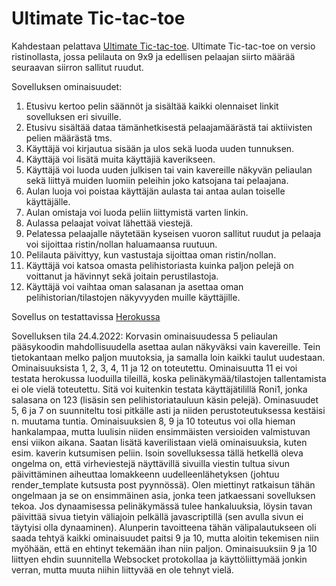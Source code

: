 # Ultimate Tic-tac-toe
Kahdestaan pelattava [Ultimate Tic-tac-toe](https://en.wikipedia.org/wiki/Ultimate_tic-tac-toe). Ultimate Tic-tac-toe on versio ristinollasta, jossa pelilauta on 9x9 ja edellisen pelaajan siirto määrää seuraavan siirron sallitut ruudut.

Sovelluksen ominaisuudet:
1. Etusivu kertoo pelin säännöt ja sisältää kaikki olennaiset linkit sovelluksen eri sivuille. 
2. Etusivu sisältää dataa tämänhetkisestä pelaajamäärästä tai aktiivisten pelien määrästä tms. 
3. Käyttäjä voi kirjautua sisään ja ulos sekä luoda uuden tunnuksen.
4. Käyttäjä voi lisätä muita käyttäjiä kaverikseen.
5. Käyttäjä voi luoda uuden julkisen tai vain kavereille näkyvän peliaulan sekä liittyä muiden luomiin peleihin joko katsojana tai pelaajana.
6. Aulan luoja voi poistaa käyttäjän aulasta tai antaa aulan toiselle käyttäjälle.
7. Aulan omistaja voi luoda peliin liittymistä varten linkin.
8. Aulassa pelaajat voivat lähettää viestejä.
9. Pelatessa pelaajalle näytetään kyseisen vuoron sallitut ruudut ja pelaaja voi sijoittaa ristin/nollan haluamaansa ruutuun.
10. Pelilauta päivittyy, kun vastustaja sijoittaa oman ristin/nollan.
11. Käyttäjä voi katsoa omasta pelihistoriasta kuinka paljon pelejä on voittanut ja hävinnyt sekä joitain perustilastoja.
12. Käyttäjä voi vaihtaa oman salasanan ja asettaa oman pelihistorian/tilastojen näkyvyyden muille käyttäjille.

Sovellus on testattavissa [Herokussa](https://tsoha-ultimate-tic-tac-toe.herokuapp.com/)

Sovelluksen tila 24.4.2022:
Korvasin ominaisuudessa 5 peliaulan pääsykoodin mahdollisuudella asettaa aulan näkyväksi vain kavereille. Tein tietokantaan melko paljon muutoksia, ja samalla loin kaikki taulut uudestaan. Ominaisuuksista 1, 2, 3, 4, 11 ja 12 on toteutettu. Ominaisuutta 11 ei voi testata herokussa luoduilla tileillä, koska pelinäkymää/tilastojen tallentamista ei ole vielä toteutettu. Sitä voi kuitenkin testata käyttäjätilillä Roni1, jonka salasana on 123 (lisäsin sen pelihistoriatauluun käsin pelejä). Ominasuudet 5, 6 ja 7 on suunniteltu tosi pitkälle asti ja niiden perustoteutuksessa kestäisi n. muutama tuntia. Ominaisuuksien 8, 9 ja 10 toteutus voi olla hieman hankalampaa, mutta luulisin niiden ensimmäisten versioiden valmistuvan ensi viikon aikana. Saatan lisätä kaverilistaan vielä ominaisuuksia, kuten esim. kaverin kutsumisen peliin. Isoin sovelluksessa tällä hetkellä oleva ongelma on, että virheviestejä näyttävillä sivuilla viestin tultua sivun päivittäminen aiheuttaa lomakkeenn uudelleenlähetyksen (johtuu render_template kutsusta post pyynnössä). Olen miettinyt ratkaisun tähän ongelmaan ja se on ensimmäinen asia, jonka teen jatkaessani sovelluksen tekoa. Jos dynaamisessa pelinäkymässä tulee hankaluuksia, löysin tavan päivittää sivua tietyin väliajoin pelkällä javascriptillä (sen avulla sivun ei täytyisi olla dynaaminen). Alunperin tavoitteena tähän välipalautukseen oli saada tehtyä kaikki ominaisuudet paitsi 9 ja 10, mutta aloitin tekemisen niin myöhään, että en ehtinyt tekemään ihan niin paljon. Ominaisuuksiin 9 ja 10 liittyen ehdin suunnitella Websocket protokollaa ja käyttöliittymää jonkin verran, mutta muuta niihin liittyvää en ole tehnyt vielä.
